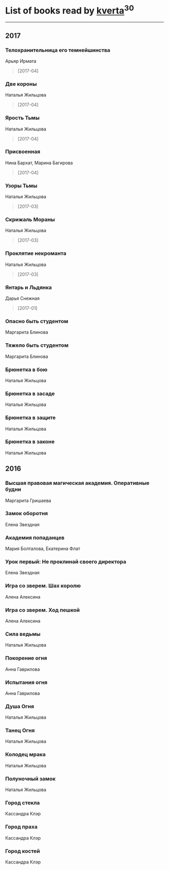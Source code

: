 # List of books read by [kverta](http://vk.com/id312298637)<sup>30</sup>
---

## 2017

### Телохранительница его темнейшинства
Арьяр Ирмата
> [2017-04] 


### Две короны
Наталья Жильцова
> [2017-04] 


### Ярость Тьмы
Наталья Жильцова
> [2017-04] 


### Присвоенная
Нина Бархат, Марина Багирова
> [2017-04] 


### Узоры Тьмы
Наталья Жильцова
> [2017-03] 


### Скрижаль Мораны
Наталья Жильцова
> [2017-03] 


### Проклятие некроманта
Наталья Жильцова
> [2017-03] 


### Янтарь и Льдянка
Дарья Снежная
> [2017-01] 


### Опасно быть студентом
Маргарита Блинова


### Тяжело быть студентом
Маргарита Блинова


### Брюнетка в бою
Наталья Жильцова


### Брюнетка в засаде
Наталья Жильцова


### Брюнетка в защите
Наталья Жильцова


### Брюнетка в законе
Наталья Жильцова



## 2016

### Высшая правовая магическая академия. Оперативные будни
Маргарита Гришаева


### Замок оборотня
Елена Звездная


### Академия попаданцев
Мария Болталова, Екатерина Флат


### Урок первый: Не проклинай своего директора
Елена Звездная


### Игра со зверем. Шах королю
Алена Алексина


### Игра со зверем. Ход пешкой
Алена Алексина


### Сила ведьмы
Наталья Жильцова


### Покорение огня
Анна Гаврилова


### Испытания огня
Анна Гаврилова


### Душа Огня
Наталья Жильцова


### Танец Огня
Наталья Жильцова


### Колодец мрака
Наталья Жильцова


### Полуночный замок
Наталья Жильцова


### Город стекла
Кассандра Клэр


### Город праха
Кассандра Клэр


### Город костей
Кассандра Клэр



